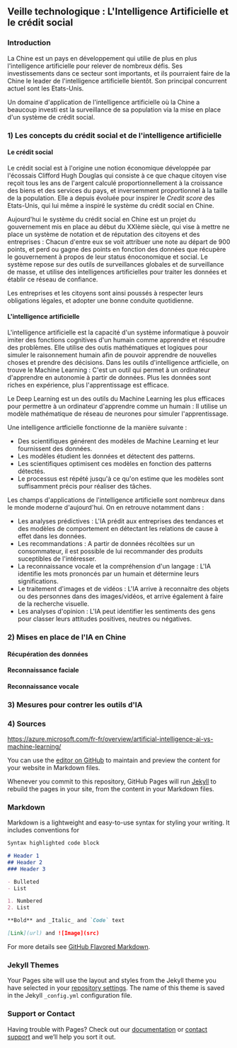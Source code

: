 ## Veille technologique : L'Intelligence Artificielle et le crédit social

### Introduction
La Chine est un pays en développement qui utilie de plus en plus l'intelligence artificielle pour relever de nombreux défis. Ses investissements dans ce secteur sont importants, et ils pourraient faire de la Chine le leader de l'intelligence artificielle bientôt. Son principal concurrent actuel sont les Etats-Unis.

Un domaine d'application de l'intelligence artificielle où la Chine a beaucoup investi est la surveillance de sa population via la mise en place d'un système de crédit social.

### 1) Les concepts du crédit social et de l'intelligence artificielle
#### Le crédit social
Le crédit social est à l'origine une notion économique développée par l'écossais Clifford Hugh Douglas qui consiste à ce que chaque citoyen vise reçoit tous les ans de l'argent calculé proportionnellement à la croissance des biens et des services du pays, et inversemment proportionnel à la taille de la population. Elle a depuis évoluée pour inspirer le _Credit score_ des Etats-Unis, qui lui même a inspiré le système du crédit social en Chine.

Aujourd'hui le système du crédit social en Chine est un projet du gouvernement mis en place au début du XXIème siècle, qui vise à mettre ne place un système de notation et de réputation des citoyens et des entreprises : Chacun d'entre eux se voit attribuer une note au départ de 900 points, et perd ou gagne des points en fonction des données que récupère le gouvernement à propos de leur status énoconomique et social. Le système repose sur des outils de surveillances globales et de surveillance de masse, et utilise des intelligences artificielles pour traiter les données et établir ce réseau de confiance.

Les entreprises et les citoyens sont ainsi poussés à respecter leurs obligations légales, et adopter une bonne conduite quotidienne.
#### L'intelligence artificielle
L'intelligence artificielle est la capacité d'un système informatique à pouvoir imiter des fonctions cognitives d'un humain comme apprendre et résoudre des problèmes. Elle utilise des outis mathématiques et logiques pour simuler le raisonnement humain afin de pouvoir apprendre de nouvelles choses et prendre des décisions.
Dans les outils d'intelligence artficielle, on trouve le Machine Learning : C'est un outil qui permet à un ordinateur d'apprendre en autonomie à partir de données. Plus les données sont riches en expérience, plus l'apprentissage est efficace.

Le Deep Learning est un des outils du Machine Learning les plus efficaces pour permettre à un ordinateur d'apprendre comme un humain : Il utilise un modèle mathématique de réseau de neurones pour simuler l'apprentissage.

Une intelligence artficielle fonctionne de la manière suivante :
- Des scientifiques générent des modèles de Machine Learning et leur fournissent des données.
- Les modèles étudient les données et détectent des patterns.
- Les scientifiques optimisent ces modèles en fonction des patterns détectés.
- Le processus est répété jusqu'à ce qu'on estime que les modèles sont suffisamment précis pour réaliser des tâches.

Les champs d'applications de l'intelligence artificielle sont nombreux dans le monde moderne d'aujourd'hui. On en retrouve notamment dans :
- Les analyses prédictives : L'IA prédit aux entreprises des tendances et des modèles de comportement en détectant les relations de cause à effet dans les données.
- Les recommandations : A partir de données récoltées sur un consommateur, il est possible de lui recommander des produits suceptibles de l'intéresser.
- La reconnaissance vocale et la compréhension d'un langage : L'IA identifie les mots prononcés par un humain et détermine leurs significations.
- Le traitement d'images et de vidéos : L'IA arrive à reconnaitre des objets ou des personnes dans des images/vidéos, et arrive également à faire de la recherche visuelle.
- Les analyses d'opinion : L'IA peut identifier les sentiments des gens pour classer leurs attitudes positives, neutres ou négatives.


### 2) Mises en place de l'IA en Chine
#### Récupération des données
#### Reconnaissance faciale
#### Reconnaissance vocale
### 3) Mesures pour contrer les outils d'IA
### 4) Sources
https://azure.microsoft.com/fr-fr/overview/artificial-intelligence-ai-vs-machine-learning/



You can use the [editor on GitHub](https://github.com/AugustinTT/veille/edit/main/README.md) to maintain and preview the content for your website in Markdown files.

Whenever you commit to this repository, GitHub Pages will run [Jekyll](https://jekyllrb.com/) to rebuild the pages in your site, from the content in your Markdown files.

### Markdown

Markdown is a lightweight and easy-to-use syntax for styling your writing. It includes conventions for

```markdown
Syntax highlighted code block

# Header 1
## Header 2
### Header 3

- Bulleted
- List

1. Numbered
2. List

**Bold** and _Italic_ and `Code` text

[Link](url) and ![Image](src)
```

For more details see [GitHub Flavored Markdown](https://guides.github.com/features/mastering-markdown/).

### Jekyll Themes

Your Pages site will use the layout and styles from the Jekyll theme you have selected in your [repository settings](https://github.com/AugustinTT/veille/settings). The name of this theme is saved in the Jekyll `_config.yml` configuration file.

### Support or Contact

Having trouble with Pages? Check out our [documentation](https://docs.github.com/categories/github-pages-basics/) or [contact support](https://support.github.com/contact) and we’ll help you sort it out.
